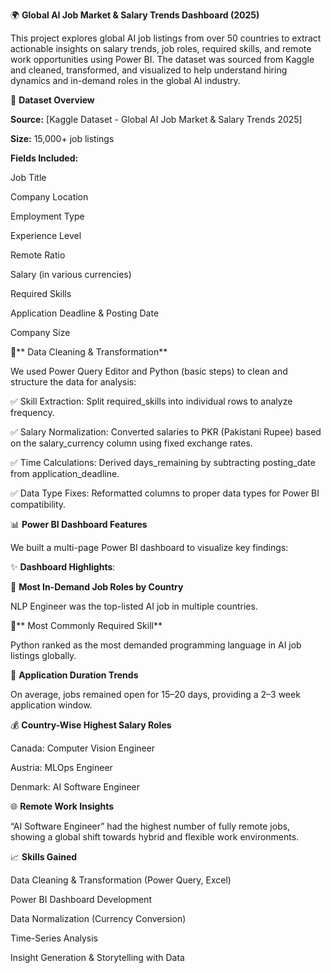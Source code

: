 🌍 **Global AI Job Market & Salary Trends Dashboard (2025)**

This project explores global AI job listings from over 50 countries to extract actionable insights on salary trends, job roles, required skills, and remote work opportunities using Power BI. The dataset was sourced from Kaggle and cleaned, transformed, and visualized to help understand hiring dynamics and in-demand roles in the global AI industry.

📁 **Dataset Overview**

**Source:** [Kaggle Dataset - Global AI Job Market & Salary Trends 2025]

**Size:** 15,000+ job listings

**Fields Included:**

Job Title

Company Location

Employment Type

Experience Level

Remote Ratio

Salary (in various currencies)

Required Skills

Application Deadline & Posting Date

Company Size

🧹** Data Cleaning & Transformation**

We used Power Query Editor and Python (basic steps) to clean and structure the data for analysis:

✅ Skill Extraction: Split required_skills into individual rows to analyze frequency.

✅ Salary Normalization: Converted salaries to PKR (Pakistani Rupee) based on the salary_currency column using fixed exchange rates.

✅ Time Calculations: Derived days_remaining by subtracting posting_date from application_deadline.

✅ Data Type Fixes: Reformatted columns to proper data types for Power BI compatibility.

📊 **Power BI Dashboard Features**

We built a multi-page Power BI dashboard to visualize key findings:

✨ **Dashboard Highlights**:

📌 **Most In-Demand Job Roles by Country**

NLP Engineer was the top-listed AI job in multiple countries.

🧠** Most Commonly Required Skill**

Python ranked as the most demanded programming language in AI job listings globally.

💼 **Application Duration Trends**

On average, jobs remained open for 15–20 days, providing a 2–3 week application window.

💰 **Country-Wise Highest Salary Roles**

Canada: Computer Vision Engineer

Austria: MLOps Engineer

Denmark: AI Software Engineer

🌐 **Remote Work Insights**

“AI Software Engineer” had the highest number of fully remote jobs, showing a global shift towards hybrid and flexible work environments.

📈 **Skills Gained**

Data Cleaning & Transformation (Power Query, Excel)

Power BI Dashboard Development

Data Normalization (Currency Conversion)

Time-Series Analysis

Insight Generation & Storytelling with Data
